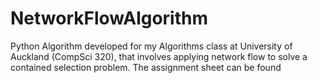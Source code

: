 # NetworkFlowAlgorithm
Python Algorithm developed for my Algorithms class at University of Auckland (CompSci 320), that involves applying network flow to solve a contained selection problem. 
The assignment sheet can be found 
